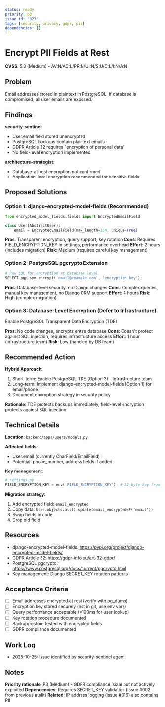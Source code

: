 ```yaml
---
status: ready
priority: p3
issue_id: "023"
tags: [security, privacy, gdpr, pii]
dependencies: []
---
```


# Encrypt PII Fields at Rest

**CVSS**: 5.3 (Medium) - AV:N/AC:L/PR:N/UI:N/S:U/C:L/I:N/A:N

## Problem

Email addresses stored in plaintext in PostgreSQL. If database is compromised, all user emails are exposed.

## Findings

**security-sentinel**:
- User.email field stored unencrypted
- PostgreSQL backups contain plaintext emails
- GDPR Article 32 requires "encryption of personal data"
- No field-level encryption implemented

**architecture-strategist**:
- Database-at-rest encryption not confirmed
- Application-level encryption recommended for sensitive fields

## Proposed Solutions

### Option 1: django-encrypted-model-fields (Recommended)
```python
from encrypted_model_fields.fields import EncryptedEmailField

class User(AbstractUser):
    email = EncryptedEmailField(max_length=254, unique=True)
```

**Pros**: Transparent encryption, query support, key rotation
**Cons**: Requires FIELD_ENCRYPTION_KEY in settings, performance overhead
**Effort**: 2 hours (includes migration)
**Risk**: Medium (requires careful key management)

### Option 2: PostgreSQL pgcrypto Extension
```python
# Raw SQL for encryption at database level
SELECT pgp_sym_encrypt('email@example.com', 'encryption_key');
```

**Pros**: Database-level security, no Django changes
**Cons**: Complex queries, manual key management, no Django ORM support
**Effort**: 4 hours
**Risk**: High (complex migration)

### Option 3: Database-Level Encryption (Defer to Infrastructure)
Enable PostgreSQL Transparent Data Encryption (TDE)

**Pros**: No code changes, encrypts entire database
**Cons**: Doesn't protect against SQL injection, requires infrastructure access
**Effort**: 1 hour (infrastructure team)
**Risk**: Low (handled by DB team)

## Recommended Action

**Hybrid Approach**:
1. Short-term: Enable PostgreSQL TDE (Option 3) - Infrastructure team
2. Long-term: Implement django-encrypted-model-fields (Option 1) for email/phone
3. Document encryption strategy in security policy

**Rationale**: TDE protects backups immediately, field-level encryption protects against SQL injection

## Technical Details

**Location**: `backend/apps/users/models.py`

**Affected fields**:
- User.email (currently CharField/EmailField)
- Potential: phone_number, address fields if added

**Key management**:
```python
# settings.py
FIELD_ENCRYPTION_KEY = env('FIELD_ENCRYPTION_KEY')  # 32-byte key from secrets.token_bytes(32)
```

**Migration strategy**:
1. Add encrypted field: `email_encrypted`
2. Copy data: `User.objects.all().update(email_encrypted=F('email'))`
3. Swap fields in code
4. Drop old field

## Resources

- django-encrypted-model-fields: https://pypi.org/project/django-encrypted-model-fields/
- GDPR Article 32: https://gdpr-info.eu/art-32-gdpr/
- PostgreSQL pgcrypto: https://www.postgresql.org/docs/current/pgcrypto.html
- Key management: Django SECRET_KEY rotation patterns

## Acceptance Criteria

- [ ] Email addresses encrypted at rest (verify with pg_dump)
- [ ] Encryption key stored securely (not in git, use env vars)
- [ ] Query performance acceptable (<100ms for user lookup)
- [ ] Key rotation procedure documented
- [ ] Backup/restore tested with encrypted fields
- [ ] GDPR compliance documented

## Work Log

- 2025-10-25: Issue identified by security-sentinel agent

## Notes

**Priority rationale**: P3 (Medium) - GDPR compliance issue but not actively exploited
**Dependencies**: Requires SECRET_KEY validation (issue #002 from previous audit)
**Related**: IP address logging (issue #016) also contains PII
